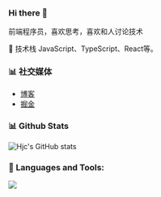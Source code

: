 ### Hi there 👋

前端程序员，喜欢思考，喜欢和人讨论技术

🎉 技术栈 JavaScript、TypeScript、React等。

### 📊 社交媒体

- [博客](https://hjc0930.github.io/)
- [掘金](https://juejin.cn/user/87601131292839)

<!-- - 🔭 目前正在学习CI/CD方面的知识 -->

### 📊 Github Stats

![Hjc's GitHub stats](https://github-readme-stats.vercel.app/api?username=hjc0930&count_private=true&show_icons=true)

### 🔨 Languages and Tools:
<p align="left">
  <a href="https://skillicons.dev">
    <img src="https://skillicons.dev/icons?i=git,js,html,css,ts,react,vue,scss,webpack,vite,next,nest,nodejs,vscode" />
  </a>
</p>

